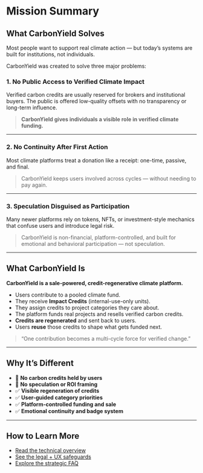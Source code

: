 # Mission Summary

## What CarbonYield Solves

Most people want to support real climate action — but today’s systems are built for institutions, not individuals.

CarbonYield was created to solve three major problems:

### 1. No Public Access to Verified Climate Impact

Verified carbon credits are usually reserved for brokers and institutional buyers. The public is offered low-quality offsets with no transparency or long-term influence.

> **CarbonYield gives individuals a visible role in verified climate funding.**

---

### 2. No Continuity After First Action

Most climate platforms treat a donation like a receipt: one-time, passive, and final.

> CarbonYield keeps users involved across cycles — without needing to pay again.

---

### 3. Speculation Disguised as Participation

Many newer platforms rely on tokens, NFTs, or investment-style mechanics that confuse users and introduce legal risk.

> CarbonYield is non-financial, platform-controlled, and built for emotional and behavioral participation — not speculation.

---

## What CarbonYield Is

**CarbonYield is a sale-powered, credit-regenerative climate platform.**

- Users contribute to a pooled climate fund.
- They receive **Impact Credits** (internal-use-only units).
- They assign credits to project categories they care about.
- The platform funds real projects and resells verified carbon credits.
- **Credits are regenerated** and sent back to users.
- Users **reuse** those credits to shape what gets funded next.

> “One contribution becomes a multi-cycle force for verified change.”

---

## Why It’s Different

- 🚫 **No carbon credits held by users**  
- 🚫 **No speculation or ROI framing**  
- ✅ **Visible regeneration of credits**  
- ✅ **User-guided category priorities**  
- ✅ **Platform-controlled funding and sale**  
- ✅ **Emotional continuity and badge system**

---

## How to Learn More

- [Read the technical overview](./technical-overview.md)
- [See the legal + UX safeguards](./legal-ux-summary.md)
- [Explore the strategic FAQ](./faq.md)
